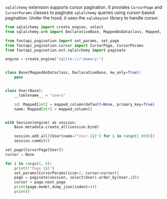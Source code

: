 `sqlalchemy` extension supports cursor pagination. It provides `CursorPage` and `CursorParams` classes to paginate
`sqlalchemy` queries using cursor-based pagination. Under the hood, it uses the `sqlakeyset` library to handle cursor.

```py
from sqlalchemy import create_engine, select
from sqlalchemy.orm import DeclarativeBase, MappedAsDataclass, Mapped, Session, mapped_column

from fastapi_pagination import set_params, set_page
from fastapi_pagination.cursor import CursorPage, CursorParams
from fastapi_pagination.ext.sqlalchemy import paginate

engine = create_engine("sqlite:///:memory:")


class Base(MappedAsDataclass, DeclarativeBase, kw_only=True):
    pass


class User(Base):
    __tablename__ = "users"

    id: Mapped[int] = mapped_column(default=None, primary_key=True)
    name: Mapped[str] = mapped_column()


with Session(engine) as session:
    Base.metadata.create_all(session.bind)

    session.add_all([User(name=f"User-{i}") for i in range(1_000)])
    session.commit()

set_page(CursorPage[User])
cursor = None

for i in range(1, 6):
    print(f"Page {i}")
    set_params(CursorParams(size=2, cursor=cursor))
    page = paginate(session, select(User).order_by(User.id))
    cursor = page.next_page
    print(page.model_dump_json(indent=4))
    print()
```